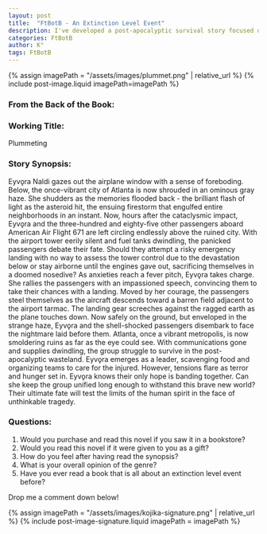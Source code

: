 ```yaml
---
layout: post
title:  "FtBotB - An Extinction Level Event"
description: I've developed a post-apocalyptic survival story focused on Eyvǫra Naldi and 385 other passengers stranded in the air above a devastated Atlanta after an asteroid impact. The synopsis follows their harrowing decision to attempt a landing and subsequent struggle to survive in the ruined city. Through Eyvǫra's emergence as a leader, I explore themes of human resilience and group dynamics in the face of catastrophe. The story asks whether unity can prevail when civilization crumbles.
categories: FtBotB
author: K°
tags: FtBotB
---
```


<div>
{% assign imagePath = "/assets/images/plummet.png" | relative_url %}
{% include post-image.liquid imagePath=imagePath %}
</div>

### From the Back of the Book:
### Working Title:
Plummeting

### Story Synopsis:
Eyvǫra Naldi gazes out the airplane window with a sense of foreboding. Below, the once-vibrant city of Atlanta is now shrouded in an ominous gray haze. She shudders as the memories flooded back - the brilliant flash of light as the asteroid hit, the ensuing firestorm that engulfed entire neighborhoods in an instant. Now, hours after the cataclysmic impact, Eyvǫra and the three-hundred and eighty-five other passengers aboard American Air Flight 671 are left circling endlessly above the ruined city. With the airport tower eerily silent and fuel tanks dwindling, the panicked passengers debate their fate. Should they attempt a risky emergency landing with no way to assess the tower control due to the devastation below or stay airborne until the engines gave out, sacrificing themselves in a doomed nosedive? As anxieties reach a fever pitch, Eyvǫra takes charge. She rallies the passengers with an impassioned speech, convincing them to take their chances with a landing. Moved by her courage, the passengers steel themselves as the aircraft descends toward a barren field adjacent to the airport tarmac. The landing gear screeches against the ragged earth as the plane touches down. Now safely on the ground, but enveloped in the strange haze, Eyvǫra and the shell-shocked passengers disembark to face the nightmare laid before them. Atlanta, once a vibrant metropolis, is now smoldering ruins as far as the eye could see. With communications gone and supplies dwindling, the group struggle to survive in the post-apocalyptic wasteland. Eyvǫra emerges as a leader, scavenging food and organizing teams to care for the injured. However, tensions flare as terror and hunger set in. Eyvǫra knows their only hope is banding together. Can she keep the group unified long enough to withstand this brave new world? Their ultimate fate will test the limits of the human spirit in the face of unthinkable tragedy.

### Questions:
1. Would you purchase and read this novel if you saw it in a bookstore?
2. Would you read this novel if it were given to you as a gift?
3. How do you feel after having read the synopsis?
4. What is your overall opinion of the genre?
5. Have you ever read a book that is all about an extinction level event before?

Drop me a comment down below!

<!-- signature -->
{% assign imagePath = "/assets/images/kojika-signature.png" | relative_url %}
{% include post-image-signature.liquid imagePath = imagePath %}